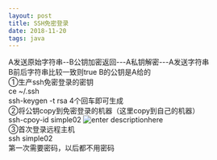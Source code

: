 ```yaml
--- 
layout: post
title: SSH免密登录
date: 2018-11-20
tags: java
---
```

A发送原始字符串--B公钥加密返回---A私钥解密---A发送字符串  
B前后字符串比较一致则true  B的公钥是A给的  
①生产ssh免密登录的密钥  
ce ~/.ssh  
ssh-keygen -t rsa 4个回车即可生成  
②将公钥copy到免密登录的机器（这里copy到自己的机器）  
ssh-cpoy-id simple02
![enter descriptionhere](https://viabcde.github.io/images/201812/19.png)     
③首次登录远程主机  
ssh simple02  
第一次需要密码，以后都不用密码

